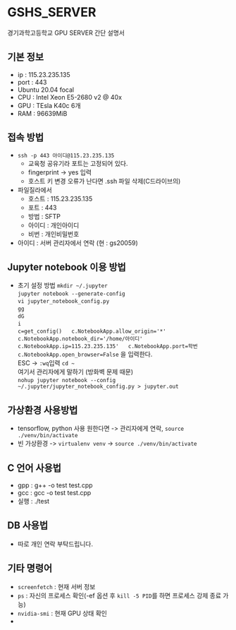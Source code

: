 # GSHS_SERVER
경기과학고등학교 GPU SERVER 간단 설명서
## 기본 정보
- ip : 115.23.235.135
- port : 443
- Ubuntu 20.04 focal
- CPU : Intel Xeon E5-2680 v2 @ 40x
- GPU : TEsla K40c 6개
- RAM : 96639MiB
## 접속 방법
- `ssh -p 443 아이디@115.23.235.135`
  - 교육청 공유기라 포트는 고정되어 있다.
  - fingerprint -> yes 입력
  - 호스트 키 변경 오류가 난다면 .ssh 파일 삭제(C드라이브의)
- 파일질라에서
  - 호스트 : 115.23.235.135
  - 포트 : 443
  - 방법 : SFTP
  - 아이디 : 개인아이디
  - 비번 : 개인비밀번호
- 아이디 : 서버 관리자에서 연락 (현 : gs20059)
## Jupyter notebook 이용 방법
- 초기 설정 방법
`mkdir ~/.jupyter`  
`jupyter notebook --generate-config`  
`vi jupyter_notebook_config.py`    
`gg`  
`dG`  
`i`  
`c=get_config()  
c.NotebookApp.allow_origin='*'     
c.NotebookApp.notebook_dir='/home/아이디'  
c.NotebookApp.ip=115.23.235.135'  
c.NotebookApp.port=학번  
c.NotebookApp.open_browser=False` 을 입력한다.   
ESC -> `:wq`입력
`cd ~`  
여기서 관리자에게 말하기 (방화벽 문제 때문)  
`nohup jupyter notebook --config ~/.jupyter/jupyter_notebook_config.py > jupyter.out`  
## 가상환경 사용방법
- tensorflow, python 사용 원한다면 -> 관리자에게 연락, `source ./venv/bin/activate`
- 빈 가상환경 -> `virtualenv venv` -> `source ./venv/bin/activate`
## C 언어 사용법
- gpp : g++ -o test test.cpp
- gcc : gcc -o test test.cpp
- 실행 : ./test
## DB 사용법
- 따로 개인 연락 부탁드립니다.
## 기타 명령어
- `screenfetch` : 현재 서버 정보
- `ps` : 자신의 프로세스 확인(-ef 옵션 후 `kill -5 PID`를 하면 프로세스 강제 종료 가능)
- `nvidia-smi` : 현재 GPU 상태 확인
- 
